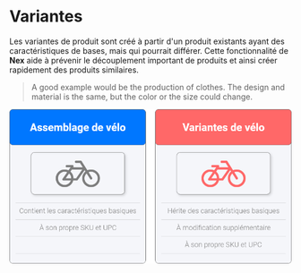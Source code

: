 # Variantes

Les variantes de produit sont créé à partir d'un produit existants ayant des caractéristiques de bases, mais qui pourrait différer. Cette fonctionnalité de **Nex** aide à prévenir le découplement important de produits et ainsi créer rapidement des produits similaires.

> A good example would be the production of clothes. The design and material is the same, but the color or the size could change.

![](../../.gitbook/assets/variantes.png)

